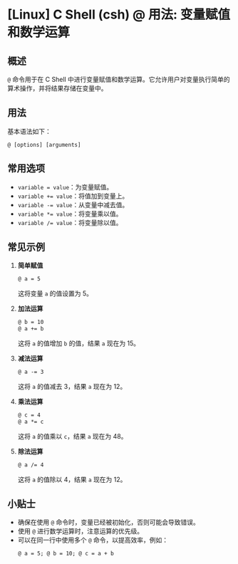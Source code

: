 # [Linux] C Shell (csh) @ 用法: 变量赋值和数学运算

## 概述
`@` 命令用于在 C Shell 中进行变量赋值和数学运算。它允许用户对变量执行简单的算术操作，并将结果存储在变量中。

## 用法
基本语法如下：
```
@ [options] [arguments]
```

## 常用选项
- `variable = value`：为变量赋值。
- `variable += value`：将值加到变量上。
- `variable -= value`：从变量中减去值。
- `variable *= value`：将变量乘以值。
- `variable /= value`：将变量除以值。

## 常见示例
1. **简单赋值**
   ```csh
   @ a = 5
   ```
   这将变量 `a` 的值设置为 5。

2. **加法运算**
   ```csh
   @ b = 10
   @ a += b
   ```
   这将 `a` 的值增加 `b` 的值，结果 `a` 现在为 15。

3. **减法运算**
   ```csh
   @ a -= 3
   ```
   这将 `a` 的值减去 3，结果 `a` 现在为 12。

4. **乘法运算**
   ```csh
   @ c = 4
   @ a *= c
   ```
   这将 `a` 的值乘以 `c`，结果 `a` 现在为 48。

5. **除法运算**
   ```csh
   @ a /= 4
   ```
   这将 `a` 的值除以 4，结果 `a` 现在为 12。

## 小贴士
- 确保在使用 `@` 命令时，变量已经被初始化，否则可能会导致错误。
- 使用 `@` 进行数学运算时，注意运算的优先级。
- 可以在同一行中使用多个 `@` 命令，以提高效率，例如：
  ```csh
  @ a = 5; @ b = 10; @ c = a + b
  ```